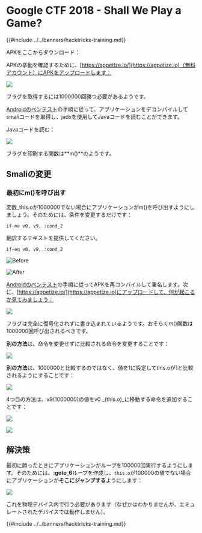 # Google CTF 2018 - Shall We Play a Game?

{{#include ../../banners/hacktricks-training.md}}

APKをここからダウンロード：

APKの挙動を確認するために、[https://appetize.io/](https://appetize.io)（無料アカウント）にAPKをアップロードします：

![](<../../images/image (421).png>)

フラグを取得するには1000000回勝つ必要があるようです。

[Androidのペンテスト](./)の手順に従って、アプリケーションをデコンパイルしてsmaliコードを取得し、jadxを使用してJavaコードを読むことができます。

Javaコードを読む：

![](<../../images/image (495).png>)

フラグを印刷する関数は**m()**のようです。

## **Smaliの変更**

### **最初にm()を呼び出す**

変数_this.oが1000000でない場合にアプリケーションがm()を呼び出すようにしましょう。そのためには、条件を変更するだけです：
```
if-ne v0, v9, :cond_2
```
翻訳するテキストを提供してください。
```
if-eq v0, v9, :cond_2
```
![Before](<../../images/image (383).png>)

![After](<../../images/image (838).png>)

[Androidのペンテスト](./)の手順に従ってAPKを再コンパイルして署名します。次に、[https://appetize.io/](https://appetize.io)にアップロードして、何が起こるか見てみましょう：

![](<../../images/image (128).png>)

フラグは完全に復号化されずに書き込まれているようです。おそらくm()関数は1000000回呼び出されるべきです。

**別の方法**は、命令を変更せずに比較される命令を変更することです：

![](<../../images/image (840).png>)

**別の方法**は、1000000と比較するのではなく、値を1に設定してthis.oが1と比較されるようにすることです：

![](<../../images/image (629).png>)

4つ目の方法は、v9(1000000)の値をv0 _(this.o)_に移動する命令を追加することです：

![](<../../images/image (414).png>)

![](<../../images/image (424).png>)

## 解決策

最初に勝ったときにアプリケーションがループを100000回実行するようにします。そのためには、**:goto_6**ループを作成し、`this.o`が100000の値でない場合にアプリケーションが**そこにジャンプする**ようにします：

![](<../../images/image (1090).png>)

これを物理デバイス内で行う必要があります（なぜかはわかりませんが、エミュレートされたデバイスでは動作しません）。

{{#include ../../banners/hacktricks-training.md}}
